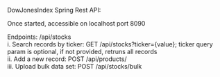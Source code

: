 DowJonesIndex Spring Rest API:

Once started, accessible on localhost port 8090

Endpoints: /api/stocks </br>
i. Search records by ticker: GET /api/stocks?ticker={value}; ticker query param is optional, if not provided, retruns all records </br>
ii. Add a new record: POST /api/products/ </br>
iii. Upload bulk data set: POST /api/stocks/bulk </br>
